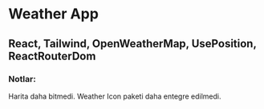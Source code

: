 # Weather App

## React, Tailwind, OpenWeatherMap, UsePosition, ReactRouterDom

### Notlar:
Harita daha bitmedi.
Weather Icon paketi daha entegre edilmedi.